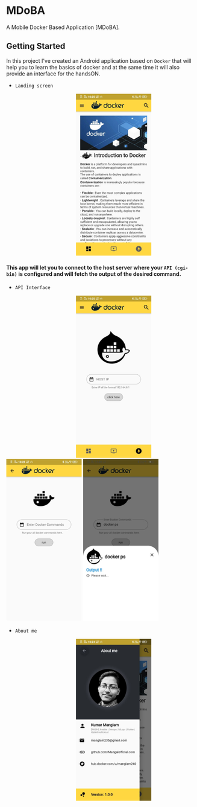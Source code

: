 # MDoBA

A Mobile Docker Based Application [MDoBA].

## Getting Started

In this project I've created an Android application based on `Docker` that will help you to learn the basics of docker and at the same time it will also provide an interface for the handsON.
- `Landing screen`

                                               <img src="assets/Docker home.jpg" width="200"> 

#### This app will let you to connect to the host server where your `API (cgi-bin)` is configured and will fetch the output of the desired command.
- `API Interface`

                                               <img src="assets/connect to server.jpg" width="200"> <img src="assets/input command.jpg" width="200"> <img src="assets/output.jpg" width="200"> 
                                               
- `About me` 

                                               <img src="assets/AppDrawer.jpg" width="200"> 

